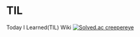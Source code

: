 # TIL
Today I Learned(TIL) Wiki
[![Solved.ac
creepereye](http://mazassumnida.wtf/api/generate_badge?boj={handle})](https://solved.ac/{handle})
